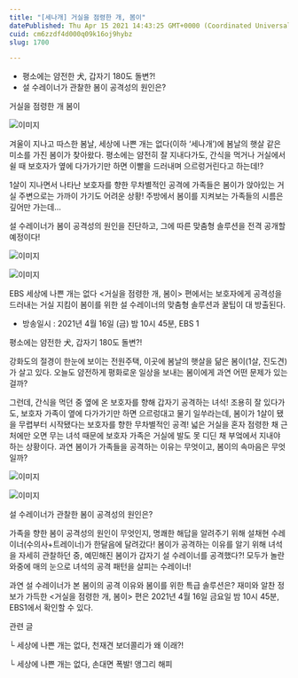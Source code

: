 ```yaml
---
title: "[세나개] 거실을 점령한 개, 봄이"
datePublished: Thu Apr 15 2021 14:43:25 GMT+0000 (Coordinated Universal Time)
cuid: cm6zzdf4d000q09k16oj9hybz
slug: 1700

---
```



- 평소에는 얌전한 犬, 갑자기 180도 돌변?!
- 설 수레이너가 관찰한 봄이 공격성의 원인은?

거실을 점령한 개 봄이

![이미지](https://cdn.hashnode.com/res/hashnode/image/upload/v1739248023755/16f052d7-2253-42a4-8b57-a1b16584b4b6.jpeg)

겨울이 지나고 따스한 봄날, 세상에 나쁜 개는 없다(이하 ‘세나개’)에 봄날의 햇살 같은 미소를 가진 봄이가 찾아왔다. 평소에는 얌전히 잘 지내다가도, 간식을 먹거나 거실에서 쉴 때 보호자가 옆에 다가가기만 하면 이빨을 드러내며 으르렁거린다고 하는데!?

1살이 지나면서 나타난 보호자를 향한 무차별적인 공격에 가족들은 봄이가 앉아있는 거실 주변으로는 가까이 가기도 어려운 상황! 주방에서 봄이를 지켜보는 가족들의 시름은 깊어만 가는데...

설 수레이너가 봄이 공격성의 원인을 진단하고, 그에 따른 맞춤형 솔루션을 전격 공개할 예정이다!

![이미지](https://cdn.hashnode.com/res/hashnode/image/upload/v1739248025469/c480765f-3535-4cb6-895d-7eb6016b10d3.jpeg)

![이미지](https://cdn.hashnode.com/res/hashnode/image/upload/v1739248027528/2365d3b8-0067-479f-80b3-09efbadb3d5b.jpeg)

EBS 세상에 나쁜 개는 없다 <거실을 점령한 개, 봄이> 편에서는 보호자에게 공격성을 드러내는 거실 지킴이 봄이를 위한 설 수레이너의 맞춤형 솔루션과 꿀팁이 대 방출된다.

* 방송일시 : 2021년 4월 16일 (금) 밤 10시 45분, EBS 1

평소에는 얌전한 犬, 갑자기 180도 돌변?!

강화도의 절경이 한눈에 보이는 전원주택, 이곳에 봄날의 햇살을 닮은 봄이(1살, 진도견)가 살고 있다. 오늘도 얌전하게 평화로운 일상을 보내는 봄이에게 과연 어떤 문제가 있는 걸까?

그런데, 간식을 먹던 중 옆에 온 보호자를 향해 갑자기 공격하는 녀석! 조용히 잘 있다가도, 보호자 가족이 옆에 다가가기만 하면 으르렁대고 물기 일쑤라는데, 봄이가 1살이 됐을 무렵부터 시작됐다는 보호자를 향한 무차별적인 공격! 넓은 거실을 혼자 점령한 채 근처에만 오면 무는 녀석 때문에 보호자 가족은 거실에 발도 못 디딘 채 부엌에서 지내야 하는 상황이다. 과연 봄이가 가족들을 공격하는 이유는 무엇이고, 봄이의 속마음은 무엇일까?

![이미지](https://cdn.hashnode.com/res/hashnode/image/upload/v1739248029303/855a0133-af8f-4442-b060-409282a19dee.jpeg)

![이미지](https://cdn.hashnode.com/res/hashnode/image/upload/v1739248031246/4199149e-2a22-4398-8648-a149e4238fe2.jpeg)

설 수레이너가 관찰한 봄이 공격성의 원인은?

가족을 향한 봄이 공격성의 원인이 무엇인지, 명쾌한 해답을 알려주기 위해 설채현 수레이너(수의사+트레이너)가 한달음에 달려갔다! 봄이가 공격하는 이유를 알기 위해 녀석을 자세히 관찰하던 중, 예민해진 봄이가 갑자기 설 수레이너를 공격했다?! 모두가 놀란 와중에 매의 눈으로 녀석의 공격 패턴을 살피는 수레이너!

과연 설 수레이너가 본 봄이의 공격 이유와 봄이를 위한 특급 솔루션은? 재미와 알찬 정보가 가득한 <거실을 점령한 개, 봄이> 편은 2021년 4월 16일 금요일 밤 10시 45분, EBS1에서 확인할 수 있다.

관련 글

└ 세상에 나쁜 개는 없다, 천재견 보더콜리가 왜 이래?!

└ 세상에 나쁜 개는 없다, 손대면 폭발! 앵그리 해피